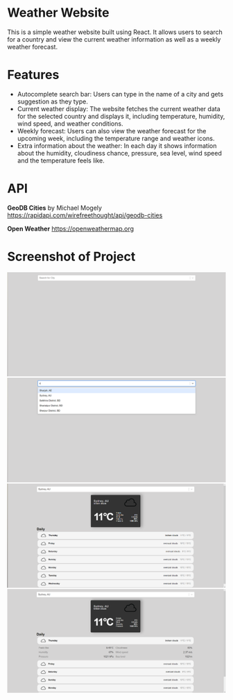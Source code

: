 # Weather Website
This is a simple weather website built using React. It allows users to search for a country and view the current weather information as well as a weekly weather forecast.

# Features
- Autocomplete search bar: Users can type in the name of a city and gets suggestion as they type.
- Current weather display: The website fetches the current weather data for the selected country and displays it, including temperature, humidity, wind speed, and weather conditions.
- Weekly forecast: Users can also view the weather forecast for the upcoming week, including the temperature range and weather icons.
- Extra information about the weather: In each day it shows information about the humidity, cloudiness chance, pressure, sea level, wind speed and the temperature feels like. 

# API
**GeoDB Cities**
by Michael Mogely
https://rapidapi.com/wirefreethought/api/geodb-cities

**Open Weather**
https://openweathermap.org

# Screenshot of Project
![Search bar with nothing showing](public/git/default-screen.png)
![Search bar auto complete cities starting with "S"](public/git/search-bar.png)
![Current weather and tempurature of the city](public/git/current-weather.png)
![One of the other day information is shown](public/git/forecast.png)
